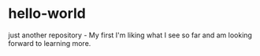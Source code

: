 # hello-world
just another repository - My first
I'm liking what I see so far and am looking forward to learning more.
